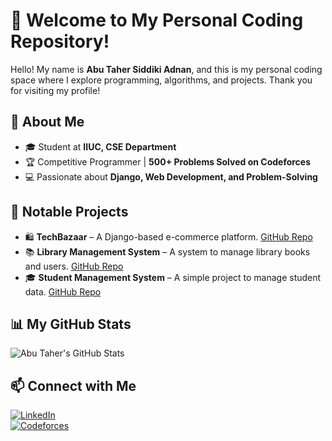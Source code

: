 # 🚀 Welcome to My Personal Coding Repository!  

Hello! My name is **Abu Taher Siddiki Adnan**, and this is my personal coding space where I explore programming, algorithms, and projects. Thank you for visiting my profile!  

## 📌 About Me  
- 🎓 Student at **IIUC, CSE Department**  
- 🏆 Competitive Programmer | **500+ Problems Solved on Codeforces**  
- 💻 Passionate about **Django, Web Development, and Problem-Solving**  

## 🚀 Notable Projects  
- 🛍 **TechBazaar** – A Django-based e-commerce platform. [GitHub Repo](https://github.com/Abu-Taher-Siddiki-Adnan)  
- 📚 **Library Management System** – A system to manage library books and users. [GitHub Repo](https://github.com/Abu-Taher-Siddiki-Adnan)  
- 🎓 **Student Management System** – A simple project to manage student data. [GitHub Repo](https://github.com/Abu-Taher-Siddiki-Adnan)  

## 📊 My GitHub Stats  
![Abu Taher's GitHub Stats](https://github-readme-stats.vercel.app/api?username=Abu-Taher-Siddiki-Adnan&show_icons=true&theme=tokyonight)  

## 📫 Connect with Me  
[![LinkedIn](https://img.shields.io/badge/LinkedIn-Connect-blue?style=flat&logo=linkedin)](https://www.linkedin.com/in/your-profile)  
[![Codeforces](https://img.shields.io/badge/Codeforces-Profile-blue?style=flat&logo=codeforces)](https://codeforces.com/profile/your-profile)  
